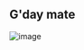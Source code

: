 ## G'day mate

![image]([https://gifdb.com/images/high/dr-dre-lowrider-car-b8tjwhvtrfgryd5c.gi](https://24.media.tumblr.com/55459c7225f4f0537d0b45279767cb33/tumblr_mtrefvmmjq1qedb29o1_500.gif))
<!--
**WestCoastLowrider/WestCoastLowrider** is a ✨ _special_ ✨ repository because its `README.md` (this file) appears on your GitHub profile.

Here are some ideas to get you started:

- 🔭 I’m currently working on ...
- 🌱 I’m currently learning ...
- 👯 I’m looking to collaborate on ...
- 🤔 I’m looking for help with ...
- 💬 Ask me about ...
- 📫 How to reach me: ...
- 😄 Pronouns: ...
- ⚡ Fun fact: ...
-->
